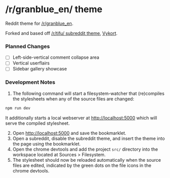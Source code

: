 # /r/granblue_en/ theme

Reddit theme for [/r/granblue_en][1].

Forked and based off [/r/tifu/ subreddit theme][2], [Vykort][3].

### Planned Changes
- [ ] Left-side-vertical comment collapse area
- [ ] Vertical userflairs
- [ ] Sidebar gallery showcase

### Development Notes
1. The following command will start a filesystem-watcher that (re)compiles the stylesheets when any of the source files are changed:

```sh
npm run dev
```

It additionally starts a local webserver at [http://localhost:5000][4] which will serve the compiled stylesheet.

2. Open [http://localhost:5000][4] and save the bookmarklet.
3. Open a subreddit, disable the subreddit theme, and insert the theme into the page using the bookmarklet.
4. Open the chrome devtools and add the project `src/` directory into the workspace located at Sources > Filesystem.
5. The stylesheet should now be reloaded automatically when the source files are edited, indicated by the green dots on the file icons in the chrome devtools.

[1]: https://www.reddit.com/r/granblue_en/
[2]: https://github.com/PicturElements/tifu_css
[3]: https://www.reddit.com/r/vykort/
[4]: http://localhost:5000
